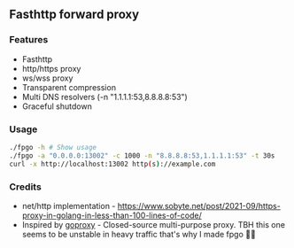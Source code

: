 ## Fasthttp forward proxy

### Features

* Fasthttp
* http/https proxy
* ws/wss proxy
* Transparent compression
* Multi DNS resolvers (-n "1.1.1.1:53,8.8.8.8:53")
* Graceful shutdown

### Usage

```sh
./fpgo -h # Show usage
./fpgo -a "0.0.0.0:13002" -c 1000 -n "8.8.8.8:53,1.1.1.1:53" -t 30s
curl -x http://localhost:13002 http(s)://example.com
```

### Credits

* net/http implementation - https://www.sobyte.net/post/2021-09/https-proxy-in-golang-in-less-than-100-lines-of-code/
* Inspired by [goproxy](https://github.com/snail007/goproxy) - Closed-source multi-purpose proxy. TBH this one seems to be unstable in heavy traffic that's why I made fpgo 💐💐
